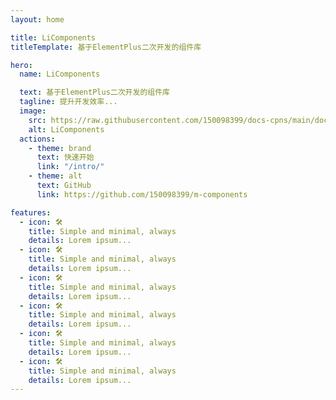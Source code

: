 ```yaml
---
layout: home

title: LiComponents
titleTemplate: 基于ElementPlus二次开发的组件库

hero:
  name: LiComponents

  text: 基于ElementPlus二次开发的组件库
  tagline: 提升开发效率...
  image:
    src: https://raw.githubusercontent.com/150098399/docs-cpns/main/docs/logo.png
    alt: LiComponents
  actions:
    - theme: brand
      text: 快速开始
      link: "/intro/"
    - theme: alt
      text: GitHub
      link: https://github.com/150098399/m-components

features:
  - icon: 🛠️
    title: Simple and minimal, always
    details: Lorem ipsum...
  - icon: 🛠️
    title: Simple and minimal, always
    details: Lorem ipsum...
  - icon: 🛠️
    title: Simple and minimal, always
    details: Lorem ipsum...
  - icon: 🛠️
    title: Simple and minimal, always
    details: Lorem ipsum...
  - icon: 🛠️
    title: Simple and minimal, always
    details: Lorem ipsum...
  - icon: 🛠️
    title: Simple and minimal, always
    details: Lorem ipsum...
---
```



<style>
:root {
  --vp-home-hero-name-color: transparent;
  --vp-home-hero-name-background: -webkit-linear-gradient(120deg, #bd34fe 30%, #41d1ff);

  --vp-home-hero-image-background-image: linear-gradient(-45deg, #bd34fe 50%, #47caff 50%);
  --vp-home-hero-image-filter: blur(44px);
}

@media (min-width: 640px) {
  :root {
    --vp-home-hero-image-filter: blur(56px);
  }
}

@media (min-width: 960px) {
  :root {
    --vp-home-hero-image-filter: blur(68px);
  }
}
</style>
